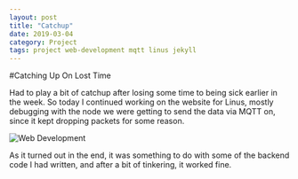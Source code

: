 ```yaml
---
layout: post
title: "Catchup"
date: 2019-03-04
category: Project
tags: project web-development mqtt linus jekyll
---
```


#Catching Up On Lost Time

Had to play a bit of catchup after losing some time to being sick earlier in the week. So today I continued working on the website for Linus, mostly debugging with the node we were getting
to send the data via MQTT on, since it kept dropping packets for some reason.

![Web Development](https://kammorne.github.io/lagoma1_IN700/img/evidenceWebDev1.jpg)

As it turned out in the end, it was something to do with some of the backend code I had written, and after a bit of tinkering, it worked fine.
